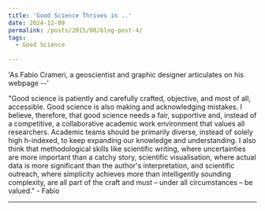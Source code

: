 ```yaml
---
title: 'Good Science Thrives in ..'
date: 2024-12-09
permalink: /posts/2015/08/blog-post-4/
tags:
  - Good Science
  
---
```


'As Fabio Crameri, a geoscientist and graphic designer articulates on his webpage --'

"Good science is patiently and carefully crafted, objective, and most of all, accessible. Good science is also making and acknowledging mistakes. I believe, therefore, that good science needs a fair, supportive and, instead of a competitive, a collaborative academic work environment that values all researchers. Academic teams should be primarily diverse, instead of solely high h-indexed, to keep expanding our knowledge and understanding. I also think that methodological skills like scientific writing, where uncertainties are more important than a catchy story, scientific visualisation, where actual data is more significant than the author's interpretation, and scientific outreach, where simplicity achieves more than intelligently sounding complexity, are all part of the craft and must – under all circumstances – be valued." - Fabio

------
